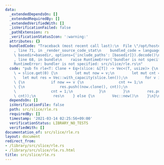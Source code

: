 ```yaml
---
data:
  _extendedDependsOn: []
  _extendedRequiredBy: []
  _extendedVerifiedWith: []
  _isVerificationFailed: false
  _pathExtension: rs
  _verificationStatusIcon: ':warning:'
  attributes: {}
  bundledCode: "Traceback (most recent call last):\n  File \"/opt/hostedtoolcache/Python/3.9.2/x64/lib/python3.9/site-packages/onlinejudge_verify/documentation/build.py\"\
    , line 71, in _render_source_code_stat\n    bundled_code = language.bundle(stat.path,\
    \ basedir=basedir, options={'include_paths': [basedir]}).decode()\n  File \"/opt/hostedtoolcache/Python/3.9.2/x64/lib/python3.9/site-packages/onlinejudge_verify/languages/user_defined.py\"\
    , line 68, in bundle\n    raise RuntimeError('bundler is not specified: {}'.format(path.as_posix()))\n\
    RuntimeError: bundler is not specified: src/slice/rle.rs\n"
  code: "pub fn rle<T: Clone + Eq>(slice: &[T]) -> Vec<(T, usize)> {\n    if let Some(v)\
    \ = slice.get(0) {\n        let mut now = v;\n        let mut cnt = 1;\n     \
    \   let mut res = Vec::with_capacity(slice.len());\n        for v in &slice[1..]\
    \ {\n            if now == v {\n                cnt += 1;\n            } else\
    \ {\n                res.push((now.clone(), cnt));\n                now = v;\n\
    \                cnt = 1;\n            }\n        }\n        res.push((now.clone(),\
    \ cnt));\n        res\n    } else {\n        Vec::new()\n    }\n}\n"
  dependsOn: []
  isVerificationFile: false
  path: src/slice/rle.rs
  requiredBy: []
  timestamp: '2021-03-14 02:25:56+09:00'
  verificationStatus: LIBRARY_NO_TESTS
  verifiedWith: []
documentation_of: src/slice/rle.rs
layout: document
redirect_from:
- /library/src/slice/rle.rs
- /library/src/slice/rle.rs.html
title: src/slice/rle.rs
---
```

